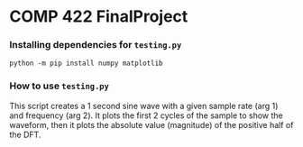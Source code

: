 # COMP 422 FinalProject

### Installing dependencies for `testing.py`

`python -m pip install numpy matplotlib`

### How to use `testing.py`

This script creates a 1 second sine wave with a given sample rate (arg 1) and frequency (arg 2). It plots the first 2 cycles of the sample to show the waveform, then it plots the absolute value (magnitude) of the positive half of the DFT.